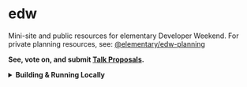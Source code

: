 # edw

Mini-site and public resources for elementary Developer Weekend. For private planning resources, see: [@elementary/edw-planning](https://github.com/elementary/edw-planning)

**See, vote on, and submit [Talk Proposals](https://github.com/elementary/edw/discussions/categories/talk-proposals).**

<details markdown="1">
<summary><strong>Building & Running Locally</strong></summary>

This repo is a simple Jekyll-powered site hosted by GitHub Pages. To run it locally, see [the GitHub docs](https://help.github.com/articles/setting-up-your-github-pages-site-locally-with-jekyll/).

### Dependencies

This guide assumes you're on elementary OS or a similar Ubuntu-based environment.

#### Packages

- `ruby-full` (should include `ruby` and `ruby-dev`)
- `build-essential`
- `zlib1g-dev`

#### Ruby Stuff

- `jekyll` and `bundler`

We recommend installing gems to a (hidden) directory in your home folder:

```shell
echo '' >> ~/.bashrc
echo '# Install Ruby Gems to ~/.gems' >> ~/.bashrc
echo 'export GEM_HOME="$HOME/.gems"' >> ~/.bashrc
echo 'export PATH="$HOME/.gems/bin:$PATH"' >> ~/.bashrc
echo '' >> ~/.bashrc
source ~/.bashrc
```

Install jekyll and bundler:

```shell
gem install jekyll bundler
```

Install gems:

```shell
bundle install
```

(Adapted from https://jekyllrb.com/docs/installation/)

### Serve

```shell
bundle exec jekyll serve --host 0.0.0.0
```

The site should now be available at http://0.0.0.0:4000/ on your local machine, and your local machine's IP address on your network—great for testing on mobile OSes.
</details>
